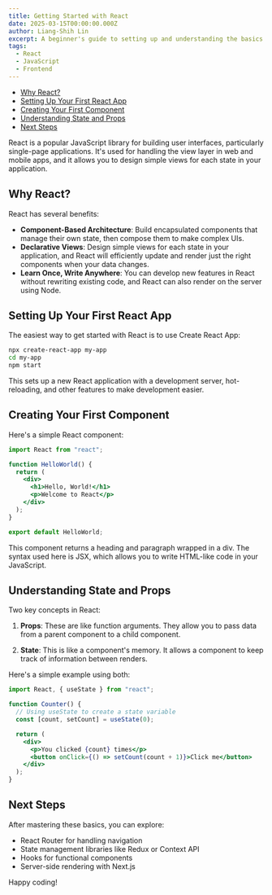 ```yaml
---
title: Getting Started with React
date: 2025-03-15T00:00:00.000Z
author: Liang-Shih Lin
excerpt: A beginner's guide to setting up and understanding the basics of React.
tags:
  - React
  - JavaScript
  - Frontend
---
```

<!--toc:start-->

- [Why React?](#why-react)
- [Setting Up Your First React App](#setting-up-your-first-react-app)
- [Creating Your First Component](#creating-your-first-component)
- [Understanding State and Props](#understanding-state-and-props)
- [Next Steps](#next-steps)

<!--toc:end-->

React is a popular JavaScript library for building user interfaces, particularly single-page applications. It's used for handling the view layer in web and mobile apps, and it allows you to design simple views for each state in your application.

## Why React?

React has several benefits:

- **Component-Based Architecture**: Build encapsulated components that manage their own state, then compose them to make complex UIs.
- **Declarative Views**: Design simple views for each state in your application, and React will efficiently update and render just the right components when your data changes.
- **Learn Once, Write Anywhere**: You can develop new features in React without rewriting existing code, and React can also render on the server using Node.

## Setting Up Your First React App

The easiest way to get started with React is to use Create React App:

```bash
npx create-react-app my-app
cd my-app
npm start
```

This sets up a new React application with a development server, hot-reloading, and other features to make development easier.

## Creating Your First Component

Here's a simple React component:

```jsx
import React from "react";

function HelloWorld() {
  return (
    <div>
      <h1>Hello, World!</h1>
      <p>Welcome to React</p>
    </div>
  );
}

export default HelloWorld;
```

This component returns a heading and paragraph wrapped in a div. The syntax used here is JSX, which allows you to write HTML-like code in your JavaScript.

## Understanding State and Props

Two key concepts in React:

1. **Props**: These are like function arguments. They allow you to pass data from a parent component to a child component.

2. **State**: This is like a component's memory. It allows a component to keep track of information between renders.

Here's a simple example using both:

```jsx
import React, { useState } from "react";

function Counter() {
  // Using useState to create a state variable
  const [count, setCount] = useState(0);

  return (
    <div>
      <p>You clicked {count} times</p>
      <button onClick={() => setCount(count + 1)}>Click me</button>
    </div>
  );
}
```

## Next Steps

After mastering these basics, you can explore:

- React Router for handling navigation
- State management libraries like Redux or Context API
- Hooks for functional components
- Server-side rendering with Next.js

Happy coding!


